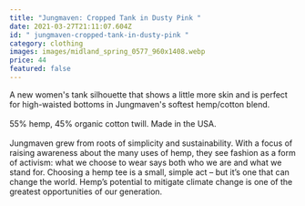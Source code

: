 ```yaml
---
title: "Jungmaven: Cropped Tank in Dusty Pink "
date: 2021-03-27T21:11:07.604Z
id: " jungmaven-cropped-tank-in-dusty-pink "
category: clothing
images: images/midland_spring_0577_960x1408.webp
price: 44
featured: false
---
```

<!--StartFragment-->

A new women's tank silhouette that shows a little more skin and is perfect for high-waisted bottoms in Jungmaven's softest hemp/cotton blend.\
\
55% hemp, 45% organic cotton twill. Made in the USA.\
\
Jungmaven grew from roots of simplicity and sustainability. With a focus of raising awareness about the many uses of hemp, they see fashion as a form of activism: what we choose to wear says both who we are and what we stand for. Choosing a hemp tee is a small, simple act – but it’s one that can change the world. Hemp’s potential to mitigate climate change is one of the greatest opportunities of our generation.

<!--EndFragment-->